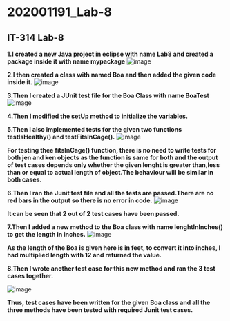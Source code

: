 # 202001191_Lab-8
## IT-314 Lab-8

**1.I created a new Java project in eclipse with name Lab8 and created a package inside it with name mypackage**
![image](https://user-images.githubusercontent.com/124156584/233327300-d7e108f6-9f7f-43a3-bba7-afcfc2a8f457.png)


**2.I then created a class with named Boa and then added the given code inside it.**
![image](https://user-images.githubusercontent.com/124156584/233327816-188b96f3-2c4d-46cc-9dea-35f708119f87.png)

**3.Then I created a JUnit test file for the Boa Class with name BoaTest**
![image](https://user-images.githubusercontent.com/124156584/233328386-880f59de-4acd-4eee-a438-7cae79449974.png)

**4.Then I modified the setUp method to initialize the variables.**

**5.Then I also implemented tests for the given two functions testIsHealthy() and testFitsInCage().**
![image](https://user-images.githubusercontent.com/124156584/233329000-14dad1cb-4799-47dd-9dfa-836ec7189595.png)

**For testing thee fitsInCage() function, there is no need to write tests for both jen and ken objects as the function is same for both and the output of test cases depends only whether the given lenght is greater than,less than or equal to actual length of object.The behaviour will be similar in both cases.**

**6.Then I ran the Junit test file and all the tests are passed.There are no red bars in the output so there is no error in code.**
![image](https://user-images.githubusercontent.com/124156584/233329483-1f0e7a5f-cc8a-4619-a5e3-b49a89bed3b0.png)

**It can be seen that 2 out of 2 test cases have been passed.**

**7.Then I added a new method to the Boa class with name lenghtInInches() to get the length in inches.**
![image](https://user-images.githubusercontent.com/124156584/233329814-facc2807-01af-4a59-a8b7-75340558bd57.png)

**As the length of the Boa is given here is in feet, to convert it into inches, I had multiplied length with 12 and returned the value.**

**8.Then I wrote another test case for this new method and ran the 3 test cases together.**

![image](https://user-images.githubusercontent.com/124156584/233330384-84e0bdae-640a-415f-97f5-b83cf574f3b0.png)

**Thus, test cases have been written for the given Boa class and all the three methods have been tested with required Junit test cases.**
